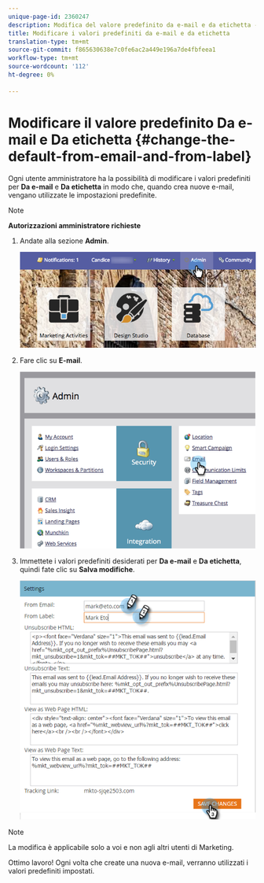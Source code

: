 ```yaml
---
unique-page-id: 2360247
description: Modifica del valore predefinito da e-mail e da etichetta - Documenti Marketo - Documentazione prodotto
title: Modificare i valori predefiniti da e-mail e da etichetta
translation-type: tm+mt
source-git-commit: f865630638e7c0fe6ac2a449e196a7de4fbfeea1
workflow-type: tm+mt
source-wordcount: '112'
ht-degree: 0%

---
```



# Modificare il valore predefinito Da e-mail e Da etichetta {#change-the-default-from-email-and-from-label}

Ogni utente amministratore ha la possibilità di modificare i valori predefiniti per **Da e-mail** e **Da etichetta** in modo che, quando crea nuove e-mail, vengano utilizzate le impostazioni predefinite.

>[!NOTE]
>
>**Autorizzazioni amministratore richieste**

1. Andate alla sezione **Admin**.

   ![](assets/adminhand.png)

1. Fare clic su **E-mail**.

   ![](assets/image2014-9-18-16-3a27-3a19.png)

1. Immettete i valori predefiniti desiderati per **Da e-mail** e **Da etichetta**, quindi fate clic su **Salva modifiche**.

   ![](assets/change-default-hands.png)

>[!NOTE]
>
>La modifica è applicabile solo a voi e non agli altri utenti di Marketing.

Ottimo lavoro! Ogni volta che create una nuova e-mail, verranno utilizzati i valori predefiniti impostati.
